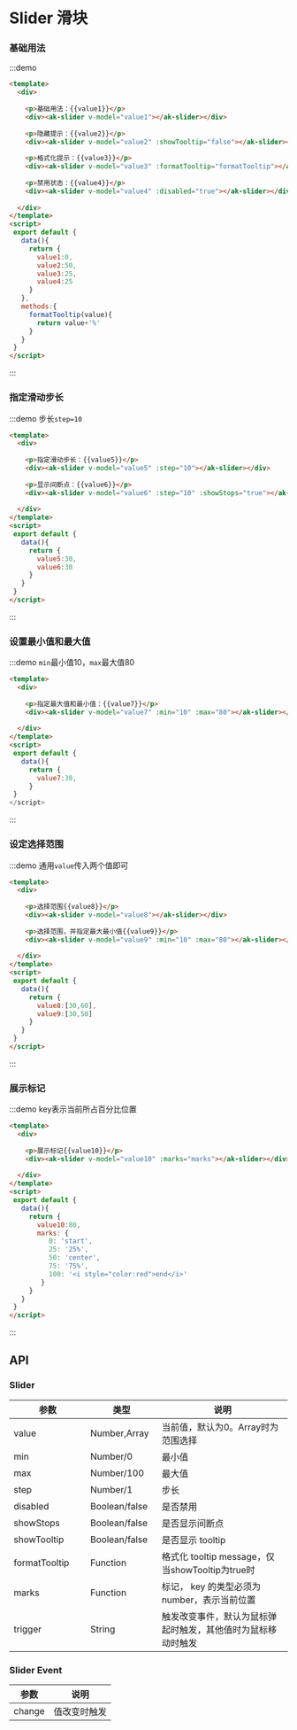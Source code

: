 <!-- Created by 337547038 on 2019/11/15 0015. -->
# Slider 滑块
<script>
 export default {
   data(){
     return {
       value1:0,
       value2:50,
       value3:25,
       value4:25,
       value5:30,
       value6:30,
       value7:30,
       value8:[30,60],
       value9:[30,50],
       value10:80,
       marks: {
          0: 'start',
          25: '25%',
          50: 'center',
          75: '75%',
          100: '<i style="color:red">end</i>'
        }
     }
   },
   methods:{
     formatTooltip(value){
       return value+'%'
     }
   }
 }
</script>
### 基础用法
:::demo 
```html
<template>
  <div>
  
    <p>基础用法：{{value1}}</p>
    <div><ak-slider v-model="value1"></ak-slider></div>
    
    <p>隐藏提示：{{value2}}</p>
    <div><ak-slider v-model="value2" :showTooltip="false"></ak-slider></div>
    
    <p>格式化提示：{{value3}}</p>
    <div><ak-slider v-model="value3" :formatTooltip="formatTooltip"></ak-slider></div>
    
    <p>禁用状态：{{value4}}</p>
    <div><ak-slider v-model="value4" :disabled="true"></ak-slider></div>
    
  </div>
</template>
<script>
 export default {
   data(){
     return {
       value1:0,
       value2:50,
       value3:25,
       value4:25
     }
   },
   methods:{
     formatTooltip(value){
       return value+'%'
     }
   }
 }
</script>
```
:::

### 指定滑动步长
:::demo 步长`step=10`
```html
<template>
  <div>
  
    <p>指定滑动步长：{{value5}}</p>
    <div><ak-slider v-model="value5" :step="10"></ak-slider></div>
    
    <p>显示间断点：{{value6}}</p>
    <div><ak-slider v-model="value6" :step="10" :showStops="true"></ak-slider></div>
    
  </div>
</template>
<script>
 export default {
   data(){
     return {
       value5:30,
       value6:30
     }
   }
 }
</script>
```
:::

### 设置最小值和最大值
:::demo `min`最小值10，`max`最大值80
```html
<template>
  <div>
  
    <p>指定最大值和最小值：{{value7}}</p>
    <div><ak-slider v-model="value7" :min="10" :max="80"></ak-slider></div>
    
  </div>
</template>
<script>
 export default {
   data(){
     return {
       value7:30,
     }
 }
</script>
```
:::

### 设定选择范围
:::demo 通用`value`传入两个值即可
```html
<template>
  <div>
  
    <p>选择范围{{value8}}</p>
    <div><ak-slider v-model="value8"></ak-slider></div>
    
    <p>选择范围，并指定最大最小值{{value9}}</p>
    <div><ak-slider v-model="value9" :min="10" :max="80"></ak-slider></div>
    
  </div>
</template>
<script>
 export default {
   data(){
     return {
       value8:[30,60],
       value9:[30,50]
     }
   }
 }
</script>
```
:::

### 展示标记
:::demo key表示当前所占百分比位置
```html
<template>
  <div>
  
    <p>展示标记{{value10}}</p>
    <div><ak-slider v-model="value10" :marks="marks"></ak-slider></div>
    
  </div>
</template>
<script>
 export default {
   data(){
     return {
       value10:80,
       marks: {
          0: 'start',
          25: '25%',
          50: 'center',
          75: '75%',
          100: '<i style="color:red">end</i>'
        }
     }
   }
 }
</script>
```
:::

## API
### Slider
|参数|类型|说明|
|-|-|-|
|value          | Number,Array   |当前值，默认为0。Array时为范围选择|
|min      　　　 | Number/0       |最小值|
|max      　　　 | Number/100     |最大值|
|step      　　　| Number/1       |步长|
|disabled       | Boolean/false  |是否禁用|
|showStops      | Boolean/false  |是否显示间断点|
|showTooltip　　 | Boolean/false  |是否显示 tooltip|
|formatTooltip  | Function       |格式化 tooltip message，仅当showTooltip为true时|
|marks      　　 | Function　　　  |标记， key 的类型必须为number，表示当前位置 |
|trigger      　 | String 　　　   |触发改变事件，默认为鼠标弹起时触发，其他值时为鼠标移动时触发|

### Slider Event
|参数|说明|
|-|-|
|change        |值改变时触发|
